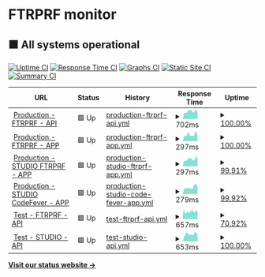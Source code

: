# FTRPRF monitor

## <!--live status--> **🟩 All systems operational**

[![Uptime CI](https://github.com/koj-co/upptime/workflows/Uptime%20CI/badge.svg)](https://github.com/koj-co/upptime/actions?query=workflow%3A%22Uptime+CI%22)
[![Response Time CI](https://github.com/koj-co/upptime/workflows/Response%20Time%20CI/badge.svg)](https://github.com/koj-co/upptime/actions?query=workflow%3A%22Response+Time+CI%22)
[![Graphs CI](https://github.com/koj-co/upptime/workflows/Graphs%20CI/badge.svg)](https://github.com/koj-co/upptime/actions?query=workflow%3A%22Graphs+CI%22)
[![Static Site CI](https://github.com/koj-co/upptime/workflows/Static%20Site%20CI/badge.svg)](https://github.com/koj-co/upptime/actions?query=workflow%3A%22Static+Site+CI%22)
[![Summary CI](https://github.com/koj-co/upptime/workflows/Summary%20CI/badge.svg)](https://github.com/koj-co/upptime/actions?query=workflow%3A%22Summary+CI%22)

<!--start: status pages-->
<!-- This summary is generated by Upptime (https://github.com/upptime/upptime) -->
<!-- Do not edit this manually, your changes will be overwritten -->
<!-- prettier-ignore -->
| URL | Status | History | Response Time | Uptime |
| --- | ------ | ------- | ------------- | ------ |
| <img alt="" src="https://favicons.githubusercontent.com/education.ftrprf.be" height="13"> [Production - FTRPRF - API](https://education.ftrprf.be/swagger-ui.html#/) | 🟩 Up | [production-ftrprf-api.yml](https://github.com/FTRPRF/monitor/commits/master/history/production-ftrprf-api.yml) | <details><summary><img alt="Response time graph" src="./graphs/production-ftrprf-api/response-time-week.png" height="20"> 702ms</summary><br><a href="https://status.ftrprf.be/history/production-ftrprf-api"><img alt="Response time 653" src="https://img.shields.io/endpoint?url=https%3A%2F%2Fraw.githubusercontent.com%2FFTRPRF%2Fmonitor%2Fmaster%2Fapi%2Fproduction-ftrprf-api%2Fresponse-time.json"></a><br><a href="https://status.ftrprf.be/history/production-ftrprf-api"><img alt="24-hour response time 790" src="https://img.shields.io/endpoint?url=https%3A%2F%2Fraw.githubusercontent.com%2FFTRPRF%2Fmonitor%2Fmaster%2Fapi%2Fproduction-ftrprf-api%2Fresponse-time-day.json"></a><br><a href="https://status.ftrprf.be/history/production-ftrprf-api"><img alt="7-day response time 702" src="https://img.shields.io/endpoint?url=https%3A%2F%2Fraw.githubusercontent.com%2FFTRPRF%2Fmonitor%2Fmaster%2Fapi%2Fproduction-ftrprf-api%2Fresponse-time-week.json"></a><br><a href="https://status.ftrprf.be/history/production-ftrprf-api"><img alt="30-day response time 653" src="https://img.shields.io/endpoint?url=https%3A%2F%2Fraw.githubusercontent.com%2FFTRPRF%2Fmonitor%2Fmaster%2Fapi%2Fproduction-ftrprf-api%2Fresponse-time-month.json"></a><br><a href="https://status.ftrprf.be/history/production-ftrprf-api"><img alt="1-year response time 653" src="https://img.shields.io/endpoint?url=https%3A%2F%2Fraw.githubusercontent.com%2FFTRPRF%2Fmonitor%2Fmaster%2Fapi%2Fproduction-ftrprf-api%2Fresponse-time-year.json"></a></details> | <details><summary><a href="https://status.ftrprf.be/history/production-ftrprf-api">100.00%</a></summary><a href="https://status.ftrprf.be/history/production-ftrprf-api"><img alt="All-time uptime 99.95%" src="https://img.shields.io/endpoint?url=https%3A%2F%2Fraw.githubusercontent.com%2FFTRPRF%2Fmonitor%2Fmaster%2Fapi%2Fproduction-ftrprf-api%2Fuptime.json"></a><br><a href="https://status.ftrprf.be/history/production-ftrprf-api"><img alt="24-hour uptime 100.00%" src="https://img.shields.io/endpoint?url=https%3A%2F%2Fraw.githubusercontent.com%2FFTRPRF%2Fmonitor%2Fmaster%2Fapi%2Fproduction-ftrprf-api%2Fuptime-day.json"></a><br><a href="https://status.ftrprf.be/history/production-ftrprf-api"><img alt="7-day uptime 100.00%" src="https://img.shields.io/endpoint?url=https%3A%2F%2Fraw.githubusercontent.com%2FFTRPRF%2Fmonitor%2Fmaster%2Fapi%2Fproduction-ftrprf-api%2Fuptime-week.json"></a><br><a href="https://status.ftrprf.be/history/production-ftrprf-api"><img alt="30-day uptime 99.95%" src="https://img.shields.io/endpoint?url=https%3A%2F%2Fraw.githubusercontent.com%2FFTRPRF%2Fmonitor%2Fmaster%2Fapi%2Fproduction-ftrprf-api%2Fuptime-month.json"></a><br><a href="https://status.ftrprf.be/history/production-ftrprf-api"><img alt="1-year uptime 99.95%" src="https://img.shields.io/endpoint?url=https%3A%2F%2Fraw.githubusercontent.com%2FFTRPRF%2Fmonitor%2Fmaster%2Fapi%2Fproduction-ftrprf-api%2Fuptime-year.json"></a></details>
| <img alt="" src="https://favicons.githubusercontent.com/schools.ftrprf.be" height="13"> [Production - FTRPRF - APP](https://schools.ftrprf.be/#/) | 🟩 Up | [production-ftrprf-app.yml](https://github.com/FTRPRF/monitor/commits/master/history/production-ftrprf-app.yml) | <details><summary><img alt="Response time graph" src="./graphs/production-ftrprf-app/response-time-week.png" height="20"> 297ms</summary><br><a href="https://status.ftrprf.be/history/production-ftrprf-app"><img alt="Response time 330" src="https://img.shields.io/endpoint?url=https%3A%2F%2Fraw.githubusercontent.com%2FFTRPRF%2Fmonitor%2Fmaster%2Fapi%2Fproduction-ftrprf-app%2Fresponse-time.json"></a><br><a href="https://status.ftrprf.be/history/production-ftrprf-app"><img alt="24-hour response time 322" src="https://img.shields.io/endpoint?url=https%3A%2F%2Fraw.githubusercontent.com%2FFTRPRF%2Fmonitor%2Fmaster%2Fapi%2Fproduction-ftrprf-app%2Fresponse-time-day.json"></a><br><a href="https://status.ftrprf.be/history/production-ftrprf-app"><img alt="7-day response time 297" src="https://img.shields.io/endpoint?url=https%3A%2F%2Fraw.githubusercontent.com%2FFTRPRF%2Fmonitor%2Fmaster%2Fapi%2Fproduction-ftrprf-app%2Fresponse-time-week.json"></a><br><a href="https://status.ftrprf.be/history/production-ftrprf-app"><img alt="30-day response time 330" src="https://img.shields.io/endpoint?url=https%3A%2F%2Fraw.githubusercontent.com%2FFTRPRF%2Fmonitor%2Fmaster%2Fapi%2Fproduction-ftrprf-app%2Fresponse-time-month.json"></a><br><a href="https://status.ftrprf.be/history/production-ftrprf-app"><img alt="1-year response time 330" src="https://img.shields.io/endpoint?url=https%3A%2F%2Fraw.githubusercontent.com%2FFTRPRF%2Fmonitor%2Fmaster%2Fapi%2Fproduction-ftrprf-app%2Fresponse-time-year.json"></a></details> | <details><summary><a href="https://status.ftrprf.be/history/production-ftrprf-app">100.00%</a></summary><a href="https://status.ftrprf.be/history/production-ftrprf-app"><img alt="All-time uptime 100.00%" src="https://img.shields.io/endpoint?url=https%3A%2F%2Fraw.githubusercontent.com%2FFTRPRF%2Fmonitor%2Fmaster%2Fapi%2Fproduction-ftrprf-app%2Fuptime.json"></a><br><a href="https://status.ftrprf.be/history/production-ftrprf-app"><img alt="24-hour uptime 100.00%" src="https://img.shields.io/endpoint?url=https%3A%2F%2Fraw.githubusercontent.com%2FFTRPRF%2Fmonitor%2Fmaster%2Fapi%2Fproduction-ftrprf-app%2Fuptime-day.json"></a><br><a href="https://status.ftrprf.be/history/production-ftrprf-app"><img alt="7-day uptime 100.00%" src="https://img.shields.io/endpoint?url=https%3A%2F%2Fraw.githubusercontent.com%2FFTRPRF%2Fmonitor%2Fmaster%2Fapi%2Fproduction-ftrprf-app%2Fuptime-week.json"></a><br><a href="https://status.ftrprf.be/history/production-ftrprf-app"><img alt="30-day uptime 100.00%" src="https://img.shields.io/endpoint?url=https%3A%2F%2Fraw.githubusercontent.com%2FFTRPRF%2Fmonitor%2Fmaster%2Fapi%2Fproduction-ftrprf-app%2Fuptime-month.json"></a><br><a href="https://status.ftrprf.be/history/production-ftrprf-app"><img alt="1-year uptime 100.00%" src="https://img.shields.io/endpoint?url=https%3A%2F%2Fraw.githubusercontent.com%2FFTRPRF%2Fmonitor%2Fmaster%2Fapi%2Fproduction-ftrprf-app%2Fuptime-year.json"></a></details>
| <img alt="" src="https://favicons.githubusercontent.com/studio.ftrprf.be" height="13"> [Production - STUDIO FTRPRF - APP](https://studio.ftrprf.be/) | 🟩 Up | [production-studio-ftrprf-app.yml](https://github.com/FTRPRF/monitor/commits/master/history/production-studio-ftrprf-app.yml) | <details><summary><img alt="Response time graph" src="./graphs/production-studio-ftrprf-app/response-time-week.png" height="20"> 297ms</summary><br><a href="https://status.ftrprf.be/history/production-studio-ftrprf-app"><img alt="Response time 337" src="https://img.shields.io/endpoint?url=https%3A%2F%2Fraw.githubusercontent.com%2FFTRPRF%2Fmonitor%2Fmaster%2Fapi%2Fproduction-studio-ftrprf-app%2Fresponse-time.json"></a><br><a href="https://status.ftrprf.be/history/production-studio-ftrprf-app"><img alt="24-hour response time 378" src="https://img.shields.io/endpoint?url=https%3A%2F%2Fraw.githubusercontent.com%2FFTRPRF%2Fmonitor%2Fmaster%2Fapi%2Fproduction-studio-ftrprf-app%2Fresponse-time-day.json"></a><br><a href="https://status.ftrprf.be/history/production-studio-ftrprf-app"><img alt="7-day response time 297" src="https://img.shields.io/endpoint?url=https%3A%2F%2Fraw.githubusercontent.com%2FFTRPRF%2Fmonitor%2Fmaster%2Fapi%2Fproduction-studio-ftrprf-app%2Fresponse-time-week.json"></a><br><a href="https://status.ftrprf.be/history/production-studio-ftrprf-app"><img alt="30-day response time 337" src="https://img.shields.io/endpoint?url=https%3A%2F%2Fraw.githubusercontent.com%2FFTRPRF%2Fmonitor%2Fmaster%2Fapi%2Fproduction-studio-ftrprf-app%2Fresponse-time-month.json"></a><br><a href="https://status.ftrprf.be/history/production-studio-ftrprf-app"><img alt="1-year response time 337" src="https://img.shields.io/endpoint?url=https%3A%2F%2Fraw.githubusercontent.com%2FFTRPRF%2Fmonitor%2Fmaster%2Fapi%2Fproduction-studio-ftrprf-app%2Fresponse-time-year.json"></a></details> | <details><summary><a href="https://status.ftrprf.be/history/production-studio-ftrprf-app">99.91%</a></summary><a href="https://status.ftrprf.be/history/production-studio-ftrprf-app"><img alt="All-time uptime 99.95%" src="https://img.shields.io/endpoint?url=https%3A%2F%2Fraw.githubusercontent.com%2FFTRPRF%2Fmonitor%2Fmaster%2Fapi%2Fproduction-studio-ftrprf-app%2Fuptime.json"></a><br><a href="https://status.ftrprf.be/history/production-studio-ftrprf-app"><img alt="24-hour uptime 100.00%" src="https://img.shields.io/endpoint?url=https%3A%2F%2Fraw.githubusercontent.com%2FFTRPRF%2Fmonitor%2Fmaster%2Fapi%2Fproduction-studio-ftrprf-app%2Fuptime-day.json"></a><br><a href="https://status.ftrprf.be/history/production-studio-ftrprf-app"><img alt="7-day uptime 99.91%" src="https://img.shields.io/endpoint?url=https%3A%2F%2Fraw.githubusercontent.com%2FFTRPRF%2Fmonitor%2Fmaster%2Fapi%2Fproduction-studio-ftrprf-app%2Fuptime-week.json"></a><br><a href="https://status.ftrprf.be/history/production-studio-ftrprf-app"><img alt="30-day uptime 99.95%" src="https://img.shields.io/endpoint?url=https%3A%2F%2Fraw.githubusercontent.com%2FFTRPRF%2Fmonitor%2Fmaster%2Fapi%2Fproduction-studio-ftrprf-app%2Fuptime-month.json"></a><br><a href="https://status.ftrprf.be/history/production-studio-ftrprf-app"><img alt="1-year uptime 99.95%" src="https://img.shields.io/endpoint?url=https%3A%2F%2Fraw.githubusercontent.com%2FFTRPRF%2Fmonitor%2Fmaster%2Fapi%2Fproduction-studio-ftrprf-app%2Fuptime-year.json"></a></details>
| <img alt="" src="https://favicons.githubusercontent.com/studio.codefever.be" height="13"> [Production - STUDIO CodeFever - APP](https://studio.codefever.be/) | 🟩 Up | [production-studio-code-fever-app.yml](https://github.com/FTRPRF/monitor/commits/master/history/production-studio-code-fever-app.yml) | <details><summary><img alt="Response time graph" src="./graphs/production-studio-code-fever-app/response-time-week.png" height="20"> 279ms</summary><br><a href="https://status.ftrprf.be/history/production-studio-code-fever-app"><img alt="Response time 268" src="https://img.shields.io/endpoint?url=https%3A%2F%2Fraw.githubusercontent.com%2FFTRPRF%2Fmonitor%2Fmaster%2Fapi%2Fproduction-studio-code-fever-app%2Fresponse-time.json"></a><br><a href="https://status.ftrprf.be/history/production-studio-code-fever-app"><img alt="24-hour response time 373" src="https://img.shields.io/endpoint?url=https%3A%2F%2Fraw.githubusercontent.com%2FFTRPRF%2Fmonitor%2Fmaster%2Fapi%2Fproduction-studio-code-fever-app%2Fresponse-time-day.json"></a><br><a href="https://status.ftrprf.be/history/production-studio-code-fever-app"><img alt="7-day response time 279" src="https://img.shields.io/endpoint?url=https%3A%2F%2Fraw.githubusercontent.com%2FFTRPRF%2Fmonitor%2Fmaster%2Fapi%2Fproduction-studio-code-fever-app%2Fresponse-time-week.json"></a><br><a href="https://status.ftrprf.be/history/production-studio-code-fever-app"><img alt="30-day response time 268" src="https://img.shields.io/endpoint?url=https%3A%2F%2Fraw.githubusercontent.com%2FFTRPRF%2Fmonitor%2Fmaster%2Fapi%2Fproduction-studio-code-fever-app%2Fresponse-time-month.json"></a><br><a href="https://status.ftrprf.be/history/production-studio-code-fever-app"><img alt="1-year response time 268" src="https://img.shields.io/endpoint?url=https%3A%2F%2Fraw.githubusercontent.com%2FFTRPRF%2Fmonitor%2Fmaster%2Fapi%2Fproduction-studio-code-fever-app%2Fresponse-time-year.json"></a></details> | <details><summary><a href="https://status.ftrprf.be/history/production-studio-code-fever-app">99.92%</a></summary><a href="https://status.ftrprf.be/history/production-studio-code-fever-app"><img alt="All-time uptime 99.96%" src="https://img.shields.io/endpoint?url=https%3A%2F%2Fraw.githubusercontent.com%2FFTRPRF%2Fmonitor%2Fmaster%2Fapi%2Fproduction-studio-code-fever-app%2Fuptime.json"></a><br><a href="https://status.ftrprf.be/history/production-studio-code-fever-app"><img alt="24-hour uptime 100.00%" src="https://img.shields.io/endpoint?url=https%3A%2F%2Fraw.githubusercontent.com%2FFTRPRF%2Fmonitor%2Fmaster%2Fapi%2Fproduction-studio-code-fever-app%2Fuptime-day.json"></a><br><a href="https://status.ftrprf.be/history/production-studio-code-fever-app"><img alt="7-day uptime 99.92%" src="https://img.shields.io/endpoint?url=https%3A%2F%2Fraw.githubusercontent.com%2FFTRPRF%2Fmonitor%2Fmaster%2Fapi%2Fproduction-studio-code-fever-app%2Fuptime-week.json"></a><br><a href="https://status.ftrprf.be/history/production-studio-code-fever-app"><img alt="30-day uptime 99.96%" src="https://img.shields.io/endpoint?url=https%3A%2F%2Fraw.githubusercontent.com%2FFTRPRF%2Fmonitor%2Fmaster%2Fapi%2Fproduction-studio-code-fever-app%2Fuptime-month.json"></a><br><a href="https://status.ftrprf.be/history/production-studio-code-fever-app"><img alt="1-year uptime 99.96%" src="https://img.shields.io/endpoint?url=https%3A%2F%2Fraw.githubusercontent.com%2FFTRPRF%2Fmonitor%2Fmaster%2Fapi%2Fproduction-studio-code-fever-app%2Fuptime-year.json"></a></details>
| <img alt="" src="https://favicons.githubusercontent.com/test-education.ftrprf.be" height="13"> [Test - FTRPRF - API](https://test-education.ftrprf.be/swagger-ui.html#/) | 🟩 Up | [test-ftrprf-api.yml](https://github.com/FTRPRF/monitor/commits/master/history/test-ftrprf-api.yml) | <details><summary><img alt="Response time graph" src="./graphs/test-ftrprf-api/response-time-week.png" height="20"> 657ms</summary><br><a href="https://status.ftrprf.be/history/test-ftrprf-api"><img alt="Response time 657" src="https://img.shields.io/endpoint?url=https%3A%2F%2Fraw.githubusercontent.com%2FFTRPRF%2Fmonitor%2Fmaster%2Fapi%2Ftest-ftrprf-api%2Fresponse-time.json"></a><br><a href="https://status.ftrprf.be/history/test-ftrprf-api"><img alt="24-hour response time 703" src="https://img.shields.io/endpoint?url=https%3A%2F%2Fraw.githubusercontent.com%2FFTRPRF%2Fmonitor%2Fmaster%2Fapi%2Ftest-ftrprf-api%2Fresponse-time-day.json"></a><br><a href="https://status.ftrprf.be/history/test-ftrprf-api"><img alt="7-day response time 657" src="https://img.shields.io/endpoint?url=https%3A%2F%2Fraw.githubusercontent.com%2FFTRPRF%2Fmonitor%2Fmaster%2Fapi%2Ftest-ftrprf-api%2Fresponse-time-week.json"></a><br><a href="https://status.ftrprf.be/history/test-ftrprf-api"><img alt="30-day response time 657" src="https://img.shields.io/endpoint?url=https%3A%2F%2Fraw.githubusercontent.com%2FFTRPRF%2Fmonitor%2Fmaster%2Fapi%2Ftest-ftrprf-api%2Fresponse-time-month.json"></a><br><a href="https://status.ftrprf.be/history/test-ftrprf-api"><img alt="1-year response time 657" src="https://img.shields.io/endpoint?url=https%3A%2F%2Fraw.githubusercontent.com%2FFTRPRF%2Fmonitor%2Fmaster%2Fapi%2Ftest-ftrprf-api%2Fresponse-time-year.json"></a></details> | <details><summary><a href="https://status.ftrprf.be/history/test-ftrprf-api">70.92%</a></summary><a href="https://status.ftrprf.be/history/test-ftrprf-api"><img alt="All-time uptime 71.69%" src="https://img.shields.io/endpoint?url=https%3A%2F%2Fraw.githubusercontent.com%2FFTRPRF%2Fmonitor%2Fmaster%2Fapi%2Ftest-ftrprf-api%2Fuptime.json"></a><br><a href="https://status.ftrprf.be/history/test-ftrprf-api"><img alt="24-hour uptime 72.67%" src="https://img.shields.io/endpoint?url=https%3A%2F%2Fraw.githubusercontent.com%2FFTRPRF%2Fmonitor%2Fmaster%2Fapi%2Ftest-ftrprf-api%2Fuptime-day.json"></a><br><a href="https://status.ftrprf.be/history/test-ftrprf-api"><img alt="7-day uptime 70.92%" src="https://img.shields.io/endpoint?url=https%3A%2F%2Fraw.githubusercontent.com%2FFTRPRF%2Fmonitor%2Fmaster%2Fapi%2Ftest-ftrprf-api%2Fuptime-week.json"></a><br><a href="https://status.ftrprf.be/history/test-ftrprf-api"><img alt="30-day uptime 71.69%" src="https://img.shields.io/endpoint?url=https%3A%2F%2Fraw.githubusercontent.com%2FFTRPRF%2Fmonitor%2Fmaster%2Fapi%2Ftest-ftrprf-api%2Fuptime-month.json"></a><br><a href="https://status.ftrprf.be/history/test-ftrprf-api"><img alt="1-year uptime 71.69%" src="https://img.shields.io/endpoint?url=https%3A%2F%2Fraw.githubusercontent.com%2FFTRPRF%2Fmonitor%2Fmaster%2Fapi%2Ftest-ftrprf-api%2Fuptime-year.json"></a></details>
| <img alt="" src="https://favicons.githubusercontent.com/test-content-service.codefever.be" height="13"> [Test - STUDIO - API](https://test-content-service.codefever.be/rest/health) | 🟩 Up | [test-studio-api.yml](https://github.com/FTRPRF/monitor/commits/master/history/test-studio-api.yml) | <details><summary><img alt="Response time graph" src="./graphs/test-studio-api/response-time-week.png" height="20"> 653ms</summary><br><a href="https://status.ftrprf.be/history/test-studio-api"><img alt="Response time 653" src="https://img.shields.io/endpoint?url=https%3A%2F%2Fraw.githubusercontent.com%2FFTRPRF%2Fmonitor%2Fmaster%2Fapi%2Ftest-studio-api%2Fresponse-time.json"></a><br><a href="https://status.ftrprf.be/history/test-studio-api"><img alt="24-hour response time 802" src="https://img.shields.io/endpoint?url=https%3A%2F%2Fraw.githubusercontent.com%2FFTRPRF%2Fmonitor%2Fmaster%2Fapi%2Ftest-studio-api%2Fresponse-time-day.json"></a><br><a href="https://status.ftrprf.be/history/test-studio-api"><img alt="7-day response time 653" src="https://img.shields.io/endpoint?url=https%3A%2F%2Fraw.githubusercontent.com%2FFTRPRF%2Fmonitor%2Fmaster%2Fapi%2Ftest-studio-api%2Fresponse-time-week.json"></a><br><a href="https://status.ftrprf.be/history/test-studio-api"><img alt="30-day response time 653" src="https://img.shields.io/endpoint?url=https%3A%2F%2Fraw.githubusercontent.com%2FFTRPRF%2Fmonitor%2Fmaster%2Fapi%2Ftest-studio-api%2Fresponse-time-month.json"></a><br><a href="https://status.ftrprf.be/history/test-studio-api"><img alt="1-year response time 653" src="https://img.shields.io/endpoint?url=https%3A%2F%2Fraw.githubusercontent.com%2FFTRPRF%2Fmonitor%2Fmaster%2Fapi%2Ftest-studio-api%2Fresponse-time-year.json"></a></details> | <details><summary><a href="https://status.ftrprf.be/history/test-studio-api">100.00%</a></summary><a href="https://status.ftrprf.be/history/test-studio-api"><img alt="All-time uptime 100.00%" src="https://img.shields.io/endpoint?url=https%3A%2F%2Fraw.githubusercontent.com%2FFTRPRF%2Fmonitor%2Fmaster%2Fapi%2Ftest-studio-api%2Fuptime.json"></a><br><a href="https://status.ftrprf.be/history/test-studio-api"><img alt="24-hour uptime 100.00%" src="https://img.shields.io/endpoint?url=https%3A%2F%2Fraw.githubusercontent.com%2FFTRPRF%2Fmonitor%2Fmaster%2Fapi%2Ftest-studio-api%2Fuptime-day.json"></a><br><a href="https://status.ftrprf.be/history/test-studio-api"><img alt="7-day uptime 100.00%" src="https://img.shields.io/endpoint?url=https%3A%2F%2Fraw.githubusercontent.com%2FFTRPRF%2Fmonitor%2Fmaster%2Fapi%2Ftest-studio-api%2Fuptime-week.json"></a><br><a href="https://status.ftrprf.be/history/test-studio-api"><img alt="30-day uptime 100.00%" src="https://img.shields.io/endpoint?url=https%3A%2F%2Fraw.githubusercontent.com%2FFTRPRF%2Fmonitor%2Fmaster%2Fapi%2Ftest-studio-api%2Fuptime-month.json"></a><br><a href="https://status.ftrprf.be/history/test-studio-api"><img alt="1-year uptime 100.00%" src="https://img.shields.io/endpoint?url=https%3A%2F%2Fraw.githubusercontent.com%2FFTRPRF%2Fmonitor%2Fmaster%2Fapi%2Ftest-studio-api%2Fuptime-year.json"></a></details>

<!--end: status pages-->

[**Visit our status website →**](https://ftrprf.github.io/monitor)
